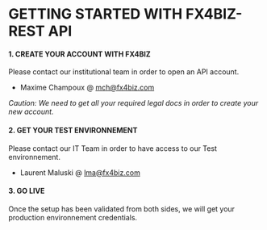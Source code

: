 # GETTING STARTED WITH FX4BIZ-REST API #

#### 1. CREATE YOUR ACCOUNT WITH FX4BIZ ####

Please contact our institutional team in order to open an API account.
* Maxime Champoux @ mch@fx4biz.com

*Caution: We need to get all your required legal docs in order to create your new account.*

#### 2. GET YOUR TEST ENVIRONNEMENT ####

Please contact our IT Team in order to have access to our Test environnement.
* Laurent Maluski @ lma@fx4biz.com

#### 3. GO LIVE ####

Once the setup has been validated from both sides, we will get your production environnement credentials.
